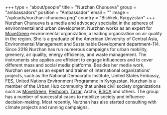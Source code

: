 +++
type = "about/people"
title = "Nurzhan Chunueva"
group = "ambassadors"
position = "Ambassador"
email = ""
image = "/uploads/nurzhan-chunueva.png"
country = "Bishkek, Kyrgyzstan"
+++
Nurzhan Chunueva is a media and advocacy specialist in the spheres of environmental and urban development. Nurzhan works as an expert for [MoveGreen](https://movegreen.kg/) environmental organization, a leading organization on air quality in the region. She is a graduate of the American University of Central Asia, Environmental Management and Sustainable Development department-114. Since 2018 Nurzhan has run numerous campaigns for urban mobility, greenery, air quality, energy efficiency, and waste management. The instruments she applies are efficient to engage influencers and to cover different mass and social media platforms. Besides her media work, Nurzhan serves as an expert and trainer of international organizations’ projects, such as the National Democratic Institute, United States Embassy, FES, United Nations Environment Programme in Kyrgyzstan. Nurzhan is a member of the Urban Hub community that unites civil society organizations such as [MoveGreen](https://movegreen.kg/), [Peshcom](https://peshcom.org/), [Tazar](https://www.linkedin.com/company/tazar-app/), Archa, [BiSCA](https://bishci.com/en/home/) and others. The group has a number of successful cases to mobilize society and influence decision-making. Most recently, Nurzhan has also started consulting with climate projects and running campaigns.